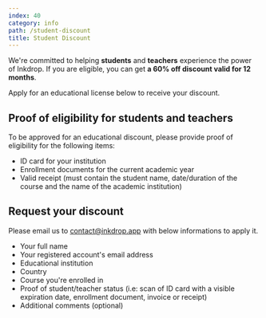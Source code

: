 ```yaml
---
index: 40
category: info
path: /student-discount
title: Student Discount
---
```


We're committed to helping **students** and **teachers** experience the power of Inkdrop.
If you are eligible, you can get **a 60% off discount valid for 12 months**.

Apply for an educational license below to receive your discount.

## Proof of eligibility for students and teachers

To be approved for an educational discount, please provide proof of eligibility for the following items:

* ID card for your institution
* Enrollment documents for the current academic year
* Valid receipt (must contain the student name, date/duration of the course and the name of the academic institution)

## Request your discount

Please email us to [contact@inkdrop.app](mailto:contact@inkdrop.app) with below informations to apply it.

* Your full name
* Your registered account's email address
* Educational institution
* Country
* Course you're enrolled in
* Proof of student/teacher status
  (i.e: scan of ID card with a visible expiration date, enrollment document, invoice or receipt)
* Additional comments (optional)

